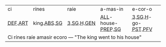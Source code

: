 <div id='outerTable'><table>
  <tr><td>ci</td><td>rínes</td><td>raíe</td><td>a-mas-in</td><td>e-cor-o</td></tr>
  <tr><td><abbr class='abbrv sc' title='Definite'>DEF</abbr>.<abbr class='abbrv sc' title='Article'>ART</abbr></td><td>king.<abbr class='abbrv sc' title='Absolutive case'>ABS</abbr>.<abbr class='abbrv sc' title='Singular'>SG</abbr></td><td><abbr class='abbrv sc' title='Third person (referent)'>3</abbr>.<abbr class='abbrv sc' title='Singular'>SG</abbr>.<abbr class='abbrv sc' title='Human gender'>H</abbr>.<abbr class='abbrv sc' title='Genitive case'>GEN</abbr></td><td><abbr class='abbrv sc' title='Allative case'>ALL</abbr>-house-<abbr class='abbrv sc' title='Preposition; prepositional case'>PREP</abbr>.<abbr class='abbrv sc' title='Singular'>SG</abbr></td><td><abbr class='abbrv sc' title='Third person (referent)'>3</abbr>.<abbr class='abbrv sc' title='Singular'>SG</abbr>.<abbr class='abbrv sc' title='Human gender'>H</abbr>-go-<abbr class='abbrv sc' title='Past tense'>PST</abbr>.<abbr class='abbrv sc' title='Perfective aspect'>PFV</abbr></td></tr>
  <tr><td colspan=5>Ci rínes raíe amasir ecoro — "The king went to his house"</td></tr>
</table></div>

